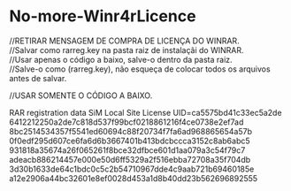 # No-more-Winr4rLicence

//RETIRAR MENSAGEM DE COMPRA DE LICENÇA DO WINRAR.<br>
//Salvar como rarreg.key na pasta raiz de instalaçãi do WINRAR.<br>
//Usar apenas o código a baixo, salve-o dentro da pasta raiz.<br>
//Salve-o como (rarreg.key), não esqueça de colocar todos os arquivos antes de salvar.<br>


//USAR SOMENTE O CÓDIGO A BAIXO.




RAR registration data
SiM
Local Site License
UID=ca5575bd41c33ec5a2de
6412212250a2de7c818d537f99bcf0218861216f4ce0738e2ef7ad
8bc2514534357f5541ed60694c88f20734f7fa6ad968865654a57b
0f0edf295d607ce6fa6d6b3667401b413bdcbccca3152c8ab6abc5
931818a35674a26f065261f8bce32dfbce601d1aa079a3c54f79c7
adeacb886214457e000e50d6ff5329a2f516ebba72708a35f704db
3d30b1633de64c1bdc0c5c2b54710967dde4c9aab721b69460185e
a12e2906a44bc32601e8ef0028d453a1d8b40dd23b562696892555
